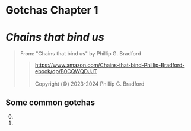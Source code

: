 # Gotchas Chapter 1 <br>

# *Chains that bind us*<br>  

> From: "Chains that bind us" by Phillip G. Bradford <br>  
>>  https://www.amazon.com/Chains-that-bind-Phillip-Bradford-ebook/dp/B0CQWQDJJT <br>  
> Copyright (&copy;) 2023-2024 Phillip G. Bradford <br>

## Some common gotchas

0. 
   
1.

